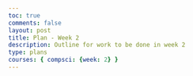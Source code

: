 ```yaml
---
toc: true
comments: false
layout: post
title: Plan - Week 2
description: Outline for work to be done in week 2
type: plans
courses: { compsci: {week: 2} }
---
```


